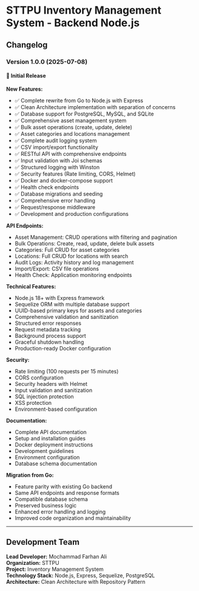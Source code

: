 # STTPU Inventory Management System - Backend Node.js

## Changelog

### Version 1.0.0 (2025-07-08)

#### 🚀 Initial Release

**New Features:**
- ✅ Complete rewrite from Go to Node.js with Express
- ✅ Clean Architecture implementation with separation of concerns
- ✅ Database support for PostgreSQL, MySQL, and SQLite
- ✅ Comprehensive asset management system
- ✅ Bulk asset operations (create, update, delete)
- ✅ Asset categories and locations management
- ✅ Complete audit logging system
- ✅ CSV import/export functionality
- ✅ RESTful API with comprehensive endpoints
- ✅ Input validation with Joi schemas
- ✅ Structured logging with Winston
- ✅ Security features (Rate limiting, CORS, Helmet)
- ✅ Docker and docker-compose support
- ✅ Health check endpoints
- ✅ Database migrations and seeding
- ✅ Comprehensive error handling
- ✅ Request/response middleware
- ✅ Development and production configurations

**API Endpoints:**
- Asset Management: CRUD operations with filtering and pagination
- Bulk Operations: Create, read, update, delete bulk assets
- Categories: Full CRUD for asset categories
- Locations: Full CRUD for locations with search
- Audit Logs: Activity history and log management
- Import/Export: CSV file operations
- Health Check: Application monitoring endpoints

**Technical Features:**
- Node.js 18+ with Express framework
- Sequelize ORM with multiple database support
- UUID-based primary keys for assets and categories
- Comprehensive validation and sanitization
- Structured error responses
- Request metadata tracking
- Background process support
- Graceful shutdown handling
- Production-ready Docker configuration

**Security:**
- Rate limiting (100 requests per 15 minutes)
- CORS configuration
- Security headers with Helmet
- Input validation and sanitization
- SQL injection protection
- XSS protection
- Environment-based configuration

**Documentation:**
- Complete API documentation
- Setup and installation guides
- Docker deployment instructions
- Development guidelines
- Environment configuration
- Database schema documentation

**Migration from Go:**
- Feature parity with existing Go backend
- Same API endpoints and response formats
- Compatible database schema
- Preserved business logic
- Enhanced error handling and logging
- Improved code organization and maintainability

---

## Development Team

**Lead Developer:** Mochammad Farhan Ali  
**Organization:** STTPU  
**Project:** Inventory Management System  
**Technology Stack:** Node.js, Express, Sequelize, PostgreSQL  
**Architecture:** Clean Architecture with Repository Pattern
